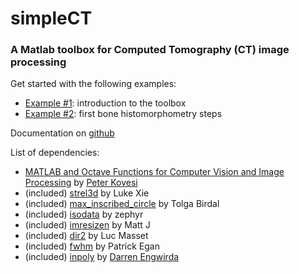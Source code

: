 # **simpleCT**
### A Matlab toolbox for Computed Tomography (CT) image processing

Get started with the following examples:
- [Example #1](https://github.com/gianthk/simpleCT/blob/master/examples/ex01_simplect_intro.MD): introduction to the toolbox
- [Example #2](https://gianthk.github.io/simpleCT/): first bone histomorphometry steps

Documentation on [github](https://gianthk.github.io/simpleCT/)

List of dependencies:
- [MATLAB and Octave Functions for Computer Vision and Image Processing](https://www.peterkovesi.com/matlabfns/) by [Peter Kovesi](https://www.peterkovesi.com)
- (included) [strel3d](https://de.mathworks.com/matlabcentral/fileexchange/47937-3d-structuring-element-sphere) by Luke Xie
- (included) [max_inscribed_circle](https://de.mathworks.com/matlabcentral/fileexchange/30805-maximum-inscribed-circle-using-distance-transform) by Tolga Birdal
- (included) [isodata](https://www.mathworks.com/matlabcentral/mlc-downloads/downloads/submissions/65910/versions/2/previews/bendingFatigue_analysisTool/functions/isodata.m/index.html) by zephyr
- (included) [imresizen](https://de.mathworks.com/matlabcentral/fileexchange/64516-imresizen-resize-an-n-dimensional-array) by Matt J
- (included) [dir2](https://de.mathworks.com/matlabcentral/fileexchange/21791-search-files-recursively-dir2) by Luc Masset
- (included) [fwhm](https://de.mathworks.com/matlabcentral/fileexchange/10590-fwhm) by Patrick Egan
- (included) [inpoly](https://github.com/dengwirda/inpoly) by [Darren Engwirda](https://github.com/dengwirda)
